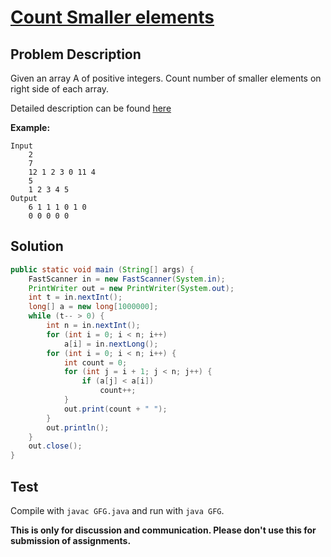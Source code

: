 # [Count Smaller elements][title]

## Problem Description

Given an array A of positive integers. Count number of smaller elements on right side of each array.

Detailed description can be found [here][title]

**Example:**

```
Input
	2
    7
    12 1 2 3 0 11 4
    5
    1 2 3 4 5
Output
	6 1 1 1 0 1 0
    0 0 0 0 0
```

## Solution

```java
public static void main (String[] args) {
    FastScanner in = new FastScanner(System.in);
    PrintWriter out = new PrintWriter(System.out);
    int t = in.nextInt();
    long[] a = new long[1000000];
    while (t-- > 0) {
        int n = in.nextInt();
        for (int i = 0; i < n; i++)
            a[i] = in.nextLong();
        for (int i = 0; i < n; i++) {
            int count = 0;
            for (int j = i + 1; j < n; j++) {
                if (a[j] < a[i])
                    count++;
            }
            out.print(count + " ");
        }
        out.println();
    }
    out.close();
}
```

## Test

Compile with `javac GFG.java` and run with `java GFG`.


**This is only for discussion and communication. Please don't use this for submission of assignments.**

[title]: https://practice.geeksforgeeks.org/problems/count-smaller-elements/0/
